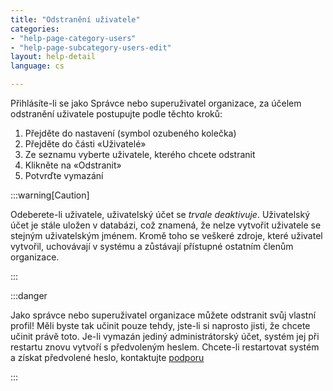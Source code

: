 ```yaml
---
title: "Odstranění uživatele"
categories:
- "help-page-category-users"
- "help-page-subcategory-users-edit"
layout: help-detail
language: cs

---
```


Přihlásíte-li se jako Správce nebo superuživatel organizace, za účelem odstranění uživatele postupujte podle těchto kroků:

1.	Přejděte do nastavení (symbol ozubeného kolečka)
2.  Přejděte do části &laquo;Uživatelé&raquo;
3.  Ze seznamu vyberte uživatele, kterého chcete odstranit
4.  Klikněte na &laquo;Odstranit&raquo;
5.  Potvrďte vymazání

:::warning[Caution]

Odeberete-li uživatele, uživatelský účet se <em>trvale deaktivuje</em>. Uživatelský účet je stále uložen v databázi, což znamená, že nelze vytvořit uživatele se stejným uživatelským jménem. Kromě toho se veškeré zdroje, které uživatel vytvořil, uchovávají v systému a zůstávají přístupné ostatním členům organizace.

:::

:::danger

Jako správce nebo superuživatel organizace můžete odstranit svůj vlastní profil! Měli byste tak učinit pouze tehdy, jste-li si naprosto jisti, že chcete učinit právě toto. Je-li vymazán jediný administrátorský účet, systém jej při restartu znovu vytvoří s předvoleným heslem. Chcete-li restartovat systém a získat předvolené heslo, kontaktujte <a class="alert-link" href="mailto:support@wetransform.to">podporu</a>

:::
